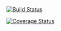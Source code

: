 [![Build Status](https://travis-ci.org/hanna2895/new-edge-api.svg?branch=master)](https://travis-ci.org/hanna2895/new-edge-api)

[![Coverage Status](https://coveralls.io/repos/github/hanna2895/new-edge-api/badge.svg?branch=master)](https://coveralls.io/github/hanna2895/new-edge-api?branch=master)


